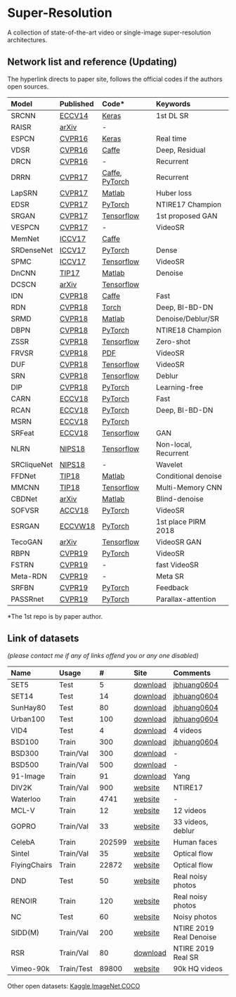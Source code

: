 # Super-Resolution
A collection of state-of-the-art video or single-image super-resolution architectures.

## Network list and reference (Updating)
The hyperlink directs to paper site, follows the official codes if the authors open sources.

|Model |Published |Code* |Keywords|
|:-----|:---------|:-----|:-------|
|SRCNN|[ECCV14](https://arxiv.org/abs/1501.00092)|[Keras](https://github.com/qobilidop/srcnn)| 1st DL SR |
|RAISR|[arXiv](https://arxiv.org/abs/1606.01299)|-|| Google, Pixel 3 |
|ESPCN|[CVPR16](https://arxiv.org/abs/1609.05158)|[Keras](https://github.com/qobilidop/srcnn)| Real time |
|VDSR|[CVPR16](https://arxiv.org/abs/1511.04587)|[Caffe](https://github.com/huangzehao/caffe-vdsr)| Deep, Residual |
|DRCN|[CVPR16](https://arxiv.org/abs/1511.04491)|-| Recurrent ||
|DRRN|[CVPR17](http://cvlab.cse.msu.edu/pdfs/Tai_Yang_Liu_CVPR2017.pdf)|[Caffe](https://github.com/tyshiwo/DRRN_CVPR17), [PyTorch](https://github.com/jt827859032/DRRN-pytorch)| Recurrent |
|LapSRN|[CVPR17](http://vllab.ucmerced.edu/wlai24/LapSRN/)|[Matlab](https://github.com/phoenix104104/LapSRN)| Huber loss |
|EDSR|[CVPR17](https://arxiv.org/abs/1707.02921)|[PyTorch](https://github.com/thstkdgus35/EDSR-PyTorch)| NTIRE17 Champion |
|SRGAN|[CVPR17](https://arxiv.org/abs/1609.04802)|[Tensorflow](https://github.com/jiaming-wang/SRGAN-tensorflow)| 1st proposed GAN |
|VESPCN|[CVPR17](https://arxiv.org/abs/1611.05250)|-| VideoSR |
|MemNet|[ICCV17](https://arxiv.org/abs/1708.02209)|[Caffe](https://github.com/tyshiwo/MemNet)||
|SRDenseNet|[ICCV17](http://openaccess.thecvf.com/content_ICCV_2017/papers/Tong_Image_Super-Resolution_Using_ICCV_2017_paper.pdf)|[PyTorch](https://github.com/wxywhu/SRDenseNet-pytorch)| Dense |
|SPMC|[ICCV17](https://arxiv.org/abs/1704.02738)|[Tensorflow](https://github.com/jiangsutx/SPMC_VideoSR)| VideoSR |
|DnCNN|[TIP17](http://ieeexplore.ieee.org/document/7839189/)|[Matlab](https://github.com/cszn/DnCNN)| Denoise |
|DCSCN|[arXiv](https://arxiv.org/abs/1707.05425)|[Tensorflow](https://github.com/jiny2001/dcscn-super-resolution)||
|IDN|[CVPR18](https://arxiv.org/abs/1803.09454)|[Caffe](https://github.com/Zheng222/IDN-Caffe)| Fast |
|RDN|[CVPR18](https://arxiv.org/abs/1802.08797)|[Torch](https://github.com/yulunzhang/RDN)| Deep, BI-BD-DN |
|SRMD|[CVPR18](https://arxiv.org/abs/1712.06116)|[Matlab](https://github.com/cszn/SRMD)| Denoise/Deblur/SR |
|DBPN|[CVPR18](https://arxiv.org/abs/1803.02735)|[PyTorch](https://github.com/alterzero/DBPN-Pytorch)| NTIRE18 Champion |
|ZSSR|[CVPR18](http://www.wisdom.weizmann.ac.il/~vision/zssr/)|[Tensorflow](https://github.com/assafshocher/ZSSR)| Zero-shot |
|FRVSR|[CVPR18](https://arxiv.org/abs/1801.04590)|[PDF](https://github.com/msmsajjadi/FRVSR)| VideoSR |
|DUF|[CVPR18](http://openaccess.thecvf.com/content_cvpr_2018/papers/Jo_Deep_Video_Super-Resolution_CVPR_2018_paper.pdf)|[Tensorflow](https://github.com/yhjo09/VSR-DUF)| VideoSR |
|SRN|[CVPR18](http://openaccess.thecvf.com/content_cvpr_2018/papers/Tao_Scale-Recurrent_Network_for_CVPR_2018_paper.pdf)|[Tensorflow](https://github.com/cgtuebingen/learning-blind-motion-deblurring)| Deblur |
|DIP|[CVPR18](https://sites.skoltech.ru/app/data/uploads/sites/25/2018/04/deep_image_prior.pdf)|[PyTorch](https://github.com/DmitryUlyanov/deep-image-prior)| Learning-free |
|CARN|[ECCV18](https://arxiv.org/abs/1803.08664)|[PyTorch](https://github.com/nmhkahn/CARN-pytorch)| Fast |
|RCAN|[ECCV18](https://arxiv.org/abs/1807.02758)|[PyTorch](https://github.com/yulunzhang/RCAN)| Deep, BI-BD-DN |
|MSRN|[ECCV18](http://openaccess.thecvf.com/content_ECCV_2018/papers/Juncheng_Li_Multi-scale_Residual_Network_ECCV_2018_paper.pdf)|[PyTorch](https://github.com/MIVRC/MSRN-PyTorch)| |
|SRFeat|[ECCV18](http://openaccess.thecvf.com/content_ECCV_2018/papers/Seong-Jin_Park_SRFeat_Single_Image_ECCV_2018_paper.pdf)|[Tensorflow](https://github.com/HyeongseokSon1/SRFeat)| GAN |
|NLRN|[NIPS18](https://papers.nips.cc/paper/7439-non-local-recurrent-network-for-image-restoration.pdf)|[Tensorflow](https://github.com/Ding-Liu/NLRN)| Non-local, Recurrent |
|SRCliqueNet|[NIPS18](https://arxiv.org/abs/1809.04508)|-| Wavelet |
|FFDNet|[TIP18](https://ieeexplore.ieee.org/document/8365806/)|[Matlab](https://github.com/cszn/FFDNet)| Conditional denoise|
|MMCNN|[TIP18](https://ieeexplore.ieee.org/document/8579237/)|[Tensorflow](https://github.com/psychopa4/MMCNN)| Multi-Memory CNN|
|CBDNet|[arXiv](https://arxiv.org/abs/1807.04686)|[Matlab](https://github.com/GuoShi28/CBDNet)| Blind-denoise |
|SOFVSR|[ACCV18](http://arxiv.org/abs/1809.08573)|[PyTorch](https://github.com/LongguangWang/SOF-VSR)| VideoSR |
|ESRGAN|[ECCVW18](http://arxiv.org/abs/1809.00219)|[PyTorch](https://github.com/xinntao/ESRGAN)|1st place PIRM 2018|
|TecoGAN|[arXiv](http://arxiv.org/abs/1811.09393)|[Tensorflow](https://github.com/thunil/TecoGAN)| VideoSR GAN|
|RBPN|[CVPR19](https://arxiv.org/abs/1903.10128)|[PyTorch](https://github.com/alterzero/RBPN-PyTorch)| VideoSR |
|FSTRN|[CVPR19](https://arxiv.org/pdf/1904.02870.pdf)|-| fast VideoSR |
|Meta-RDN|[CVPR19](https://arxiv.org/pdf/1903.00875.pdf)|-| Meta SR |
|SRFBN|[CVPR19](https://arxiv.org/pdf/1903.09814.pdf)|[PyTorch](https://github.com/Paper99/SRFBN_CVPR19)| Feedback |
|PASSRnet|[CVPR19](https://arxiv.org/pdf/1903.05784.pdf)|[PyTorch](https://github.com/LongguangWang/PASSRnet)| Parallax-attention |

\*The 1st repo is by paper author.

## Link of datasets
*(please contact me if any of links offend you or any one disabled)*

|Name|Usage|#|Site|Comments|
|:---|:----|:----|:---|:-----|
|SET5|Test|5|[download](https://uofi.box.com/shared/static/kfahv87nfe8ax910l85dksyl2q212voc.zip)|[jbhuang0604](https://github.com/jbhuang0604/SelfExSR)|
|SET14|Test|14|[download](https://uofi.box.com/shared/static/igsnfieh4lz68l926l8xbklwsnnk8we9.zip)|[jbhuang0604](https://github.com/jbhuang0604/SelfExSR)|
|SunHay80|Test|80|[download](https://uofi.box.com/shared/static/rirohj4773jl7ef752r330rtqw23djt8.zip)|[jbhuang0604](https://github.com/jbhuang0604/SelfExSR)|
|Urban100|Test|100|[download](https://uofi.box.com/shared/static/65upg43jjd0a4cwsiqgl6o6ixube6klm.zip)|[jbhuang0604](https://github.com/jbhuang0604/SelfExSR)|
|VID4|Test|4|[download](https://people.csail.mit.edu/celiu/CVPR2011/videoSR.zip)|4 videos|
|BSD100|Train|300|[download](https://uofi.box.com/shared/static/qgctsplb8txrksm9to9x01zfa4m61ngq.zip)|[jbhuang0604](https://github.com/jbhuang0604/SelfExSR)|
|BSD300|Train/Val|300|[download](https://www2.eecs.berkeley.edu/Research/Projects/CS/vision/grouping/segbench/BSDS300-images.tgz)|-|
|BSD500|Train/Val|500|[download](http://www.eecs.berkeley.edu/Research/Projects/CS/vision/grouping/BSR/BSR_bsds500.tgz)|-|
|91-Image|Train|91|[download](http://www.ifp.illinois.edu/~jyang29/codes/ScSR.rar)|Yang|
|DIV2K|Train/Val|900|[website](https://data.vision.ee.ethz.ch/cvl/DIV2K/)|NTIRE17|
|Waterloo|Train|4741|[website](https://ece.uwaterloo.ca/~k29ma/exploration/)|-|
|MCL-V|Train|12|[website](http://mcl.usc.edu/mcl-v-database/)|12 videos|
|GOPRO|Train/Val|33|[website](https://github.com/SeungjunNah/DeepDeblur_release)|33 videos, deblur|
|CelebA|Train|202599|[website](http://mmlab.ie.cuhk.edu.hk/projects/CelebA.html)|Human faces|
|Sintel|Train/Val|35|[website](http://sintel.is.tue.mpg.de/downloads)|Optical flow|
|FlyingChairs|Train|22872|[website](https://lmb.informatik.uni-freiburg.de/resources/datasets/FlyingChairs.en.html#flyingchairs)|Optical flow|
|DND|Test|50|[website](https://noise.visinf.tu-darmstadt.de/)|Real noisy photos|
|RENOIR|Train|120|[website](http://ani.stat.fsu.edu/~abarbu/Renoir.html)|Real noisy photos|
|NC|Test|60|[website](http://demo.ipol.im/demo/125/)|Noisy photos|
|SIDD(M)|Train/Val|200|[website](https://www.eecs.yorku.ca/~kamel/sidd/)|NTIRE 2019 Real Denoise|
|RSR|Train/Val|80|[download]()|NTIRE 2019 Real SR|
|Vimeo-90k|Train/Test|89800|[website](http://toflow.csail.mit.edu/)|90k HQ videos|

Other open datasets:
[Kaggle](https://www.kaggle.com/datasets),[ImageNet](http://www.image-net.org/),[COCO](http://cocodataset.org/)
